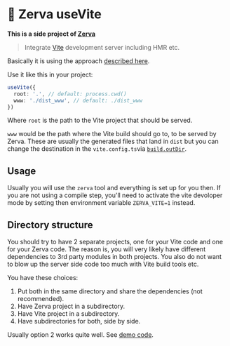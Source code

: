 # 🌱 Zerva useVite

**This is a side project of [Zerva](https://github.com/holtwick/zerva)**

> Integrate [Vite](https://vitejs.dev/) development server including HMR etc.

Basically it is using the approach [described here](https://vitejs.dev/guide/ssr.html#setting-up-the-dev-server).

Use it like this in your project:

```ts
useVite({
  root: '.', // default: process.cwd()
  www: './dist_www', // default: ./dist_www
})
```

Where `root` is the path to the Vite project that should be served.

`www` would be the path where the Vite build should go to, to be served by Zerva. These are usually the generated files that land in `dist` but you can change the destination in the `vite.config.ts`via [`build.outDir`](https://vitejs.dev/config/#build-outdir).

## Usage

Usually you will use the `zerva` tool and everything is set up for you then. If you are not using a compile step, you'll need to activate the vite devoloper mode by setting then environment variable `ZERVA_VITE=1` instead.

## Directory structure

You should try to have 2 separate projects, one for your Vite code and one for your Zerva code. The reason is, you will very likely have different dependencies to 3rd party modules in both projects. You also do not want to blow up the server side code too much with Vite build tools etc.

You have these choices:

1. Put both in the same directory and share the dependencies (not recommended).
2. Have Zerva project in a subdirectory.
3. Have Vite project in a subdirectory.
4. Have subdirectories for both, side by side.

Usually option 2 works quite well. See [demo code](./demo).
